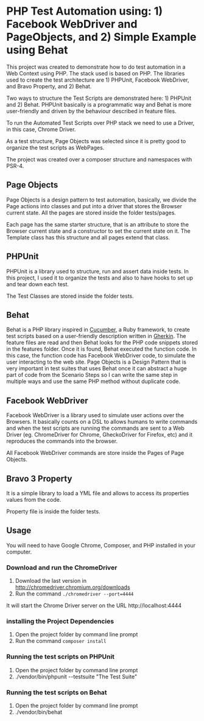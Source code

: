 # PHP Test Automation using: 1) Facebook WebDriver and PageObjects, and 2) Simple Example using Behat 

This project was created to demonstrate how to do test automation in a Web Context using PHP. The stack used is based on PHP. The libraries used to create the test architecture are 1) PHPUnit, Facebook WebDriver, and Bravo Property, and 2) Behat. 

Two ways to structure the Test Scripts are demonstrated here: 1) PHPUnit and 2) Behat. PHPUnit basically is a programmatic way and Behat is more user-friendly and driven by the behaviour described in feature files.  

To run the Automated Test Scripts over PHP stack we need to use a Driver, in this case, Chrome Driver.

As a test structure, Page Objects was selected since it is pretty good to organize the test scripts as WebPages.

The project was created over a composer structure and namespaces with PSR-4. 

## Page Objects

Page Objects is a design pattern to test automation, basically, we divide the Page actions into classes and put into a driver that stores the Browser current state. All the pages are stored inside the folder tests/pages.

Each page has the same starter structure, that is an attribute to store the Browser current state and a constructor to set the current state on it. The Template class has this structure and all pages extend that class.

## PHPUnit

PHPUnit is a library used to structure, run and assert data inside tests. In this project, I used it to organize the tests and also to have hooks to set up and tear down each test.

The Test Classes are stored inside the folder tests.

## Behat

Behat is a PHP library inspired in [Cucumber](https://cucumber.io/), a Ruby framework, to create test scripts based on a user-friendly description written in [Gherkin](http://docs.behat.org/en/v2.5/guides/1.gherkin.html). The feature files are read and then Behat looks for the PHP code snippets stored in the features folder. Once it is found, Behat executed the function code. In this case, the function code has Facebook WebDriver code, to simulate the user interacting to the web site. Page Objects is a Design Pattern that is very important in test suites that uses Behat once it can abstract a huge part of code from the Scenario Steps so I can write the same step in multiple ways and use the same PHP method without duplicate code.  

## Facebook WebDriver

Facebook WebDriver is a library used to simulate user actions over the Browsers. It basically counts on a DSL to allows humans to write commands and when the test scripts are running the commands are sent to a Web Driver (eg. ChromeDriver for Chrome, GheckoDriver for Firefox, etc) and it reproduces the commands into the browser.

All Facebook WebDriver commands are store inside the Pages of Page Objects.

## Bravo 3 Property

It is a simple library to load a YML file and allows to access its properties values from the code.

Property file is inside the folder tests.

## Usage

You will need to have Google Chrome, Composer, and PHP installed in your computer.

### Download and run the ChromeDriver

1. Download the last version in http://chromedriver.chromium.org/downloads
2. Run the command `./chromedriver --port=4444`

It will start the Chrome Driver server on the URL http://localhost:4444

### installing the Project Dependencies

1. Open the project folder by command line prompt
2. Run the command `composer install`

### Running the test scripts on PHPUnit

1. Open the project folder by command line prompt
2. ./vendor/bin/phpunit --testsuite "The Test Suite"

### Running the test scripts on Behat

1. Open the project folder by command line prompt
2. ./vendor/bin/behat

